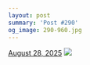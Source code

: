 ```yaml
---
layout: post
summary: 'Post #290'
og_image: 290-960.jpg
---
```


<p>
  <time>
    <a href="/290">August 28, 2025</a>
  </time>
  <a href="/290">
    <img src="{{ site.assets_url }}/290-480.jpg" srcset="{{ site.assets_url }}/290-240.jpg 240w, {{ site.assets_url }}/290-480.jpg 480w, {{ site.assets_url }}/290-720.jpg 720w, {{ site.assets_url }}/290-960.jpg 960w" sizes="(min-width: 700px) 50vw, calc(100vw - 2rem)" />
  </a>
</p>
